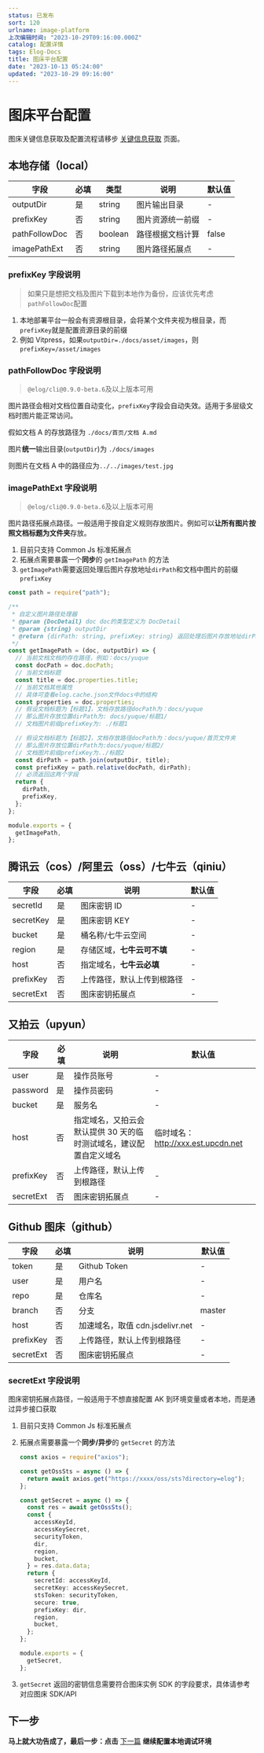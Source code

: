 ```yaml
---
status: 已发布
sort: 120
urlname: image-platform
上次编辑时间: "2023-10-29T09:16:00.000Z"
catalog: 配置详情
tags: Elog-Docs
title: 图床平台配置
date: "2023-10-13 05:24:00"
updated: "2023-10-29 09:16:00"
---
```


# 图床平台配置

图床关键信息获取及配置流程请移步 [关键信息获取](/notion/gvnxobqogetukays#图床) 页面。

## 本地存储（local）

| 字段          | 必填 | 类型    | 说明             | 默认值 |
| ------------- | ---- | ------- | ---------------- | ------ |
| outputDir     | 是   | string  | 图片输出目录     | -      |
| prefixKey     | 否   | string  | 图片资源统一前缀 | -      |
| pathFollowDoc | 否   | boolean | 路径根据文档计算 | false  |
| imagePathExt  | 否   | string  | 图片路径拓展点   | -      |

### prefixKey 字段说明

> 如果只是想把文档及图片下载到本地作为备份，应该优先考虑`pathFollowDoc`配置

1. 本地部署平台一般会有资源根目录，会将某个文件夹视为根目录，而`prefixKey`就是配置资源目录的前缀
2. 例如 Vitpress，如果`outputDir=./docs/asset/images`，则`prefixKey=/asset/images`

### pathFollowDoc 字段说明

> `@elog/cli@0.9.0-beta.6`及以上版本可用

图片路径会相对文档位置自动变化，`prefixKey`字段会自动失效。适用于多层级文档时图片能正常访问。

假如文档 A 的存放路径为 `./docs/首页/文档 A.md`

图片**统一**输出目录(`outputDir`)为 `./docs/images`

则图片在文档 A 中的路径应为`../../images/test.jpg`

### imagePathExt 字段说明

> `@elog/cli@0.9.0-beta.6`及以上版本可用

图片路径拓展点路径。一般适用于按自定义规则存放图片。例如可以**让所有图片按照文档标题为文件夹**存放。

1. 目前只支持 Common Js 标准拓展点
2. 拓展点需要暴露一个**同步**的 `getImagePath` 的方法
3. `getImagePath`需要返回处理后图片存放地址`dirPath`和文档中图片的前缀`prefixKey`

```javascript
const path = require("path");

/**
 * 自定义图片路径处理器
 * @param {DocDetail} doc doc的类型定义为 DocDetail
 * @param {string} outputDir
 * @return {dirPath: string, prefixKey: string} 返回处理后图片存放地址dirPath和文档中图片的前缀prefixKey
 */
const getImagePath = (doc, outputDir) => {
  // 当前文档文档的存在路径，例如：docs/yuque
  const docPath = doc.docPath;
  // 当前文档标题
  const title = doc.properties.title;
  // 当前文档其他属性
  // 具体可查看elog.cache.json文件docs中的结构
  const properties = doc.properties;
  // 假设文档标题为【标题1】，文档存放路径docPath为：docs/yuque
  // 那么图片存放位置dirPath为: docs/yuque/标题1/
  // 文档图片前缀prefixKey为: ./标题1

  // 假设文档标题为【标题2】，文档存放路径docPath为：docs/yuque/首页文件夹
  // 那么图片存放位置dirPath为:docs/yuque/标题2/
  // 文档图片前缀prefixKey为../标题2
  const dirPath = path.join(outputDir, title);
  const prefixKey = path.relative(docPath, dirPath);
  // 必须返回这两个字段
  return {
    dirPath,
    prefixKey,
  };
};

module.exports = {
  getImagePath,
};
```

## 腾讯云（cos）/阿里云（oss）/七牛云（qiniu）

| 字段      | 必填 | 说明                       | 默认值 |
| --------- | ---- | -------------------------- | ------ |
| secretId  | 是   | 图床密钥 ID                | -      |
| secretKey | 是   | 图床密钥 KEY               | -      |
| bucket    | 是   | 桶名称/七牛云空间          | -      |
| region    | 是   | 存储区域，**七牛云可不填** | -      |
| host      | 否   | 指定域名，**七牛云必填**   | -      |
| prefixKey | 否   | 上传路径，默认上传到根路径 | -      |
| secretExt | 否   | 图床密钥拓展点             | -      |

## 又拍云（upyun）

| 字段      | 必填 | 说明                                                               | 默认值                             |
| --------- | ---- | ------------------------------------------------------------------ | ---------------------------------- |
| user      | 是   | 操作员账号                                                         | -                                  |
| password  | 是   | 操作员密码                                                         | -                                  |
| bucket    | 是   | 服务名                                                             | -                                  |
| host      | 否   | 指定域名，又拍云会默认提供 30 天的临时测试域名，建议配置自定义域名 | 临时域名：http://xxx.est.upcdn.net |
| prefixKey | 否   | 上传路径，默认上传到根路径                                         | -                                  |
| secretExt | 否   | 图床密钥拓展点                                                     | -                                  |

## Github 图床（github）

| 字段      | 必填 | 说明                            | 默认值 |
| --------- | ---- | ------------------------------- | ------ |
| token     | 是   | Github Token                    | -      |
| user      | 是   | 用户名                          | -      |
| repo      | 是   | 仓库名                          | -      |
| branch    | 否   | 分支                            | master |
| host      | 否   | 加速域名，取值 cdn.jsdelivr.net | -      |
| prefixKey | 否   | 上传路径，默认上传到根路径      | -      |
| secretExt | 否   | 图床密钥拓展点                  | -      |

### secretExt 字段说明

图床密钥拓展点路径，一般适用于不想直接配置 AK 到环境变量或者本地，而是通过异步接口获取

1. 目前只支持 Common Js 标准拓展点
2. 拓展点需要暴露一个**同步/异步**的 `getSecret` 的方法

   ```typescript
   const axios = require("axios");

   const getOssSts = async () => {
     return await axios.get("https://xxxx/oss/sts?directory=elog");
   };

   const getSecret = async () => {
     const res = await getOssSts();
     const {
       accessKeyId,
       accessKeySecret,
       securityToken,
       dir,
       region,
       bucket,
     } = res.data.data;
     return {
       secretId: accessKeyId,
       secretKey: accessKeySecret,
       stsToken: securityToken,
       secure: true,
       prefixKey: dir,
       region,
       bucket,
     };
   };

   module.exports = {
     getSecret,
   };
   ```

3. `getSecret` 返回的密钥信息需要符合图床实例 SDK 的字段要求，具体请参考对应图床 SDK/API

## 下一步

**马上就大功告成了，最后一步：点击** [下一篇](/notion/local-test) **继续配置本地调试环境**
